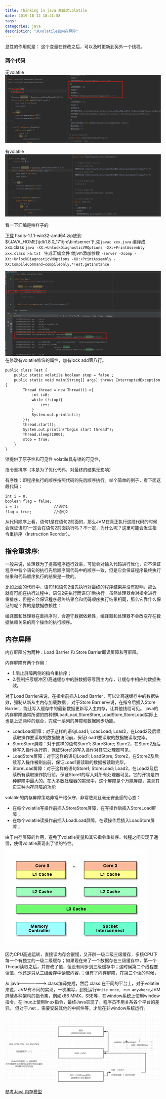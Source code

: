```yaml
---
title: Thinking in java 基础之volatile
date: 2019-10-12 10:41:58
tags: 
categories: java
description: "从volatile到内存屏障"
---
```


显性的作用就是： 这个变量在修改之后，可以及时更新到另外一个线程。

### 两个代码

无volatile
![无volatile](Thinking-in-java-基础之volatile/1.png)

有volatile
![有volatile](Thinking-in-java-基础之volatile/2.png)

看一下汇编是啥样子的

[下载](https://sourceforge.net/projects/fcml/files/fcml-1.1.1/hsdis-1.1.1-win32-amd64.zip/download)
hsdis-1.1.1-win32-amd64.zip放到${JAVA_HOME}\jdk1.8.0_171\jre\bin\server下,先`javac xxx.java` 编译成xxx.class
`java -XX:+UnlockDiagnosticVMOptions -XX:+PrintAssembly  xxx.class >a.txt `
生成汇编文件
给jvm添加参数
`-server -Xcomp -XX:+UnlockDiagnosticVMOptions -XX:+PrintAssembly -XX:CompileCommand=compileonly,*Test.getInstance`

![汇编](Thinking-in-java-基础之volatile/3.png)
在修改有volatile修饰的属性，加有lock add第八行。

```
public class Test {
    public static volatile boolean stop = false ;
    public static void main(String[] args) throws InterruptedException {
        Thread thread = new Thread(()->{
            int i=0;
            while (!stop){
                i++;
            }
            System.out.println(i);
        });
        thread.start();
        System.out.println("begin start thread");
        Thread.sleep(1000);
        stop = true;
    }
}

```
锁提供了原子性和可见性
volatile具有锁的可见性，

指令重排序（本是为了优化代码，对最终的结果无影响）

有序性：即程序执行的顺序按照代码的先后顺序执行。举个简单的例子，看下面这段代码：
```
int i = 0;              
boolean flag = false;
i = 1;                //语句1  
flag = true;          //语句2
```
从代码顺序上看，语句1是在语句2前面的，那么JVM在真正执行这段代码的时候会保证语句1一定会在语句2前面执行吗？不一定，为什么呢？这里可能会发生指令重排序（Instruction Reorder）。

## 指令重排序:

一般来说，处理器为了提高程序运行效率，可能会对输入代码进行优化，它不保证程序中各个语句的执行先后顺序同代码中的顺序一致，但是它会保证程序最终执行结果和代码顺序执行的结果是一致的。

比如上面的代码中，语句1和语句2谁先执行对最终的程序结果并没有影响，那么就有可能在执行过程中，语句2先执行而语句1后执行。虽然处理器会对指令进行重排序，但是它会保证程序最终结果会和代码顺序执行结果相同，那么它靠什么保证的呢？靠的是数据依赖性：

编译器和处理器在重排序时，会遵守数据依赖性，编译器和处理器不会改变存在数据依赖关系的两个操作的执行顺序。


## 内存屏障

内存屏障分为两种：Load Barrier 和 Store Barrier即读屏障和写屏障。

内存屏障有两个作用：

- 1.阻止屏障两侧的指令重排序；
- 2.强制把写缓冲区/高速缓存中的脏数据等写回主内存，让缓存中相应的数据失效。


对于Load Barrier来说，在指令前插入Load Barrier，可以让高速缓存中的数据失效，强制从新从主内存加载数据；
对于Store Barrier来说，在指令后插入Store Barrier，能让写入缓存中的最新数据更新写入主内存，让其他线程可见。
java的内存屏障通常所谓的四种即LoadLoad,StoreStore,LoadStore,StoreLoad实际上也是上述两种的组合，完成一系列的屏障和数据同步功能。

- LoadLoad屏障：对于这样的语句Load1; LoadLoad; Load2，在Load2及后续读取操作要读取的数据被访问前，保证Load1要读取的数据被读取完毕。
- StoreStore屏障：对于这样的语句Store1; StoreStore; Store2，在Store2及后续写入操作执行前，保证Store1的写入操作对其它处理器可见。
- LoadStore屏障：对于这样的语句Load1; LoadStore; Store2，在Store2及后续写入操作被刷出前，保证Load1要读取的数据被读取完毕。
- StoreLoad屏障：对于这样的语句Store1; StoreLoad; Load2，在Load2及后续所有读取操作执行前，保证Store1的写入对所有处理器可见。它的开销是四种屏障中最大的。在大多数处理器的实现中，这个屏障是个万能屏障，兼具其它三种内存屏障的功能

volatile的内存屏障策略非常严格保守，非常悲观且毫无安全感的心态：

- 在每个volatile写操作前插入StoreStore屏障，在写操作后插入StoreLoad屏障；
- 在每个volatile读操作前插入LoadLoad屏障，在读操作后插入LoadStore屏障；


由于内存屏障的作用，避免了volatile变量和其它指令重排序、线程之间实现了通信，使得volatile表现出了锁的特性。

![CPU三级缓存架构图](Thinking-in-java-基础之volatile/L0.png)

因为CPU高速运转，直接读内存会很慢，又开辟一级二级三级缓存，多核CPU下每一个有独立的一级二级缓存；如果现在来了一个数据存在三级缓存中，第一个Thread读取之后，并修改了值，但没有同步到三级缓存中；这时候第二个线程要读值，他还是只从三级缓存中读取内容，；但有了内存屏障，在第三个读的时候，

从.java----------->.class编译完成，然后.class 在不同的平台上，对于volatile来说，JVM有不同的实现，一次编写，到处运行`Write once, run anywhere`,JVM屏蔽各种架构的指令集，例如x86 MMX，SSE等，在window系统上使用window指令，在linux上使用linux指令，最终Java实现了，程序员不用关系各个平台的差异。
但对于.net ，需要安装其他的中间件等，才能在非window系统运行。

![总结适配器模式](Thinking-in-java-基础之volatile/CPU.PNG)


[参考Java 内存模型](https://mrbird.cc/Java-Memory-model.html#more)